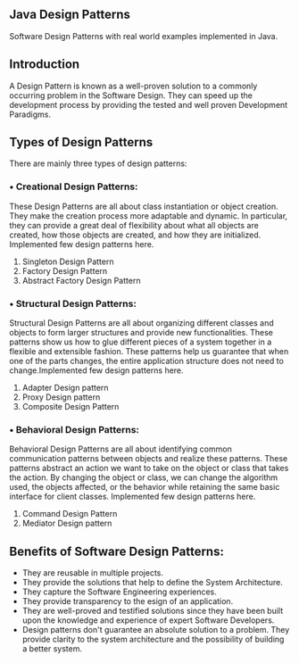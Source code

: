 ## Java Design Patterns
Software Design Patterns with real world examples implemented in Java.

## Introduction 
A Design Pattern is known as a well-proven solution to a commonly occurring problem in the Software Design. They can speed up the development process by providing the tested and well proven Development Paradigms.

## Types of Design Patterns

There are mainly three types of design patterns:

### •	Creational Design Patterns:

These Design Patterns are all about class instantiation or object creation. They make the creation process more adaptable and dynamic. In particular, they can provide a great deal of flexibility about what all objects are created, how those objects are created, and how they are initialized. Implemented few design patterns here.
1. Singleton Design Pattern
2. Factory Design Pattern
3. Abstract Factory Design Pattern

### •	Structural Design Patterns:

Structural Design Patterns are all about organizing different classes and objects to form larger structures and provide new functionalities. These patterns show us how to glue different pieces of a system together in a flexible and extensible fashion. These patterns help us guarantee that when one of the parts changes, the entire application structure does not need to change.Implemented few design patterns here.
1. Adapter Design pattern
2. Proxy Design pattern
3. Composite Design Pattern

### •	Behavioral Design Patterns:

Behavioral Design Patterns are all about identifying common communication patterns between objects and realize these patterns. These patterns abstract an action we want to take on the object or class that takes the action. By changing the object or class, we can change the algorithm used, the objects affected, or the behavior while retaining the same basic interface for client classes. Implemented few design patterns here.
1. Command Design Pattern
2. Mediator Design pattern

## Benefits of Software Design Patterns:

* They are reusable in multiple projects.
* They provide the solutions that help to define the System Architecture.
* They capture the Software Engineering experiences.
* They provide transparency to the esign of an application.
* They are well-proved and testified solutions since they have been built upon the knowledge and experience of expert Software Developers.
* Design patterns don't guarantee an absolute solution to a problem. They provide clarity to the system architecture and the possibility of building a better system.
